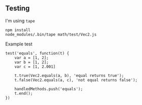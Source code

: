 ## Testing


I'm using `tape`

```
npm install
node_modules/.bin/tape math/test/Vec2.js
```

Example test

```
test('equals', function(t) {
    var a = [1, 2];
    var b = [1, 2];
    var c = [1, 2.001]

    t.true(Vec2.equals(a, b), 'equal returns true');
    t.false(Vec2.equals(a, c), 'not equal returns false');

    handledMethods.push('equals');
    t.end();
})
```
